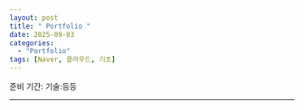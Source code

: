 ```yaml
---
layout: post
title: " Portfolio "
date: 2025-09-03
categories:
  - "Portfolio" 
tags: [Naver, 클라우드, 기초] 
---
```

준비 기간:
기술:등등


---
